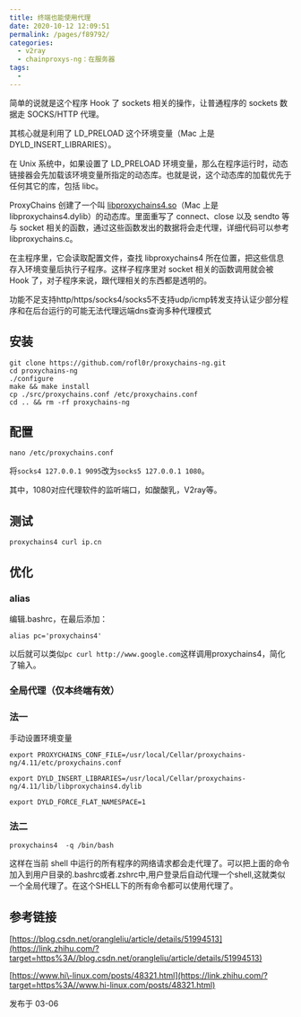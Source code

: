 ```yaml
---
title: 终端也能使用代理
date: 2020-10-12 12:09:51
permalink: /pages/f89792/
categories:
  - v2ray
  - chainproxys-ng：在服务器
tags:
  - 
---
```

<!--
 * @Author: 中箭的吴起
 * @Date: 2020-07-20 05:49:03
 * @LastEditTime: 2020-07-20 05:49:04
 * @LastEditors: 中箭的吴起
 * @Description: 
 * @FilePath: \科技文章c:\Users\admin\OneDrive\studybook\linux\v2ray\chainproxys-ng：在服务器\终端也能使用代理.md
 * @日行一善，每日一码
--> 
简单的说就是这个程序 Hook 了 sockets 相关的操作，让普通程序的 sockets 数据走 SOCKS/HTTP 代理。

其核心就是利用了 LD\_PRELOAD 这个环境变量（Mac 上是 DYLD\_INSERT\_LIBRARIES）。

在 Unix 系统中，如果设置了 LD\_PRELOAD 环境变量，那么在程序运行时，动态链接器会先加载该环境变量所指定的动态库。也就是说，这个动态库的加载优先于任何其它的库，包括 libc。

ProxyChains 创建了一个叫 [libproxychains4.so](https://link.zhihu.com/?target=http%3A//libproxychains4.so/)（Mac 上是 libproxychains4.dylib）的动态库。里面重写了 connect、close 以及 sendto 等与 socket 相关的函数，通过这些函数发出的数据将会走代理，详细代码可以参考 libproxychains.c。

在主程序里，它会读取配置文件，查找 libproxychains4 所在位置，把这些信息存入环境变量后执行子程序。这样子程序里对 socket 相关的函数调用就会被 Hook 了，对子程序来说，跟代理相关的东西都是透明的。

功能不足支持http/https/socks4/socks5不支持udp/icmp转发支持认证少部分程序和在后台运行的可能无法代理远端dns查询多种代理模式

## 安装

```text
git clone https://github.com/rofl0r/proxychains-ng.git
cd proxychains-ng
./configure
make && make install
cp ./src/proxychains.conf /etc/proxychains.conf
cd .. && rm -rf proxychains-ng
```

## 配置

```text
nano /etc/proxychains.conf
```

将`socks4 127.0.0.1 9095`改为`socks5 127.0.0.1 1080`。

其中，1080对应代理软件的监听端口，如酸酸乳，V2ray等。

## 测试

```text
proxychains4 curl ip.cn
```

## 优化

### alias

编辑.bashrc，在最后添加：

```text
alias pc='proxychains4'
```

以后就可以类似`pc curl http://www.google.com`这样调用proxychains4，简化了输入。

### 全局代理（仅本终端有效）

### 法一

手动设置环境变量

```text
export PROXYCHAINS_CONF_FILE=/usr/local/Cellar/proxychains-ng/4.11/etc/proxychains.conf

export DYLD_INSERT_LIBRARIES=/usr/local/Cellar/proxychains-ng/4.11/lib/libproxychains4.dylib

export DYLD_FORCE_FLAT_NAMESPACE=1
```

### 法二

```text
proxychains4  -q /bin/bash
```

这样在当前 shell 中运行的所有程序的网络请求都会走代理了。可以把上面的命令加入到用户目录的.bashrc或者.zshrc中,用户登录后自动代理一个shell,这就类似一个全局代理了。在这个SHELL下的所有命令都可以使用代理了。

## 参考链接

[https://blog.csdn.net/orangleliu/article/details/51994513](https://link.zhihu.com/?target=https%3A//blog.csdn.net/orangleliu/article/details/51994513)

[https://www.hi\-linux.com/posts/48321.html](https://link.zhihu.com/?target=https%3A//www.hi-linux.com/posts/48321.html)

发布于 03\-06